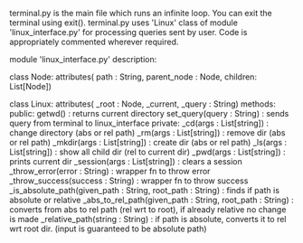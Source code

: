 terminal.py is the main file which runs an infinite loop. You can exit the terminal using exit().
terminal.py uses 'Linux' class of module 'linux_interface.py' for processing queries sent by user.
Code is appropriately commented wherever required.

module 'linux_interface.py' description:

class Node:
	attributes( path : String, parent_node : Node, children: List[Node])
	
class Linux:
	attributes( _root : Node, _current, _query : String)
	methods:
		public: 
			 getwd() : returns current directory
			 set_query(query : String) : sends query from terminal to linux_interface
		private:
			_cd(args : List[string]) : change directory (abs or rel path)
			_rm(args : List[string]) : remove dir (abs or rel path)
			_mkdir(args : List[string]) : create dir (abs or rel path)
			_ls(args : List[string]) : show all child dir (rel to current dir)
			_pwd(args : List[string]) : prints current dir
			_session(args : List[string]) : clears a session
			_throw_error(error : String) : wrapper fn to throw error
			_throw_success(success : String) : wrapper fn to throw success
			_is_absolute_path(given_path : String, root_path : String) : finds if path is absolute or relative
			_abs_to_rel_path(given_path : String, root_path : String) : converts from abs to rel path (rel wrt to root), if already relative no change is made
			_relative_path(string : String) : if path is absolute, converts it to rel wrt root dir. (input is guaranteed to be absolute path)
